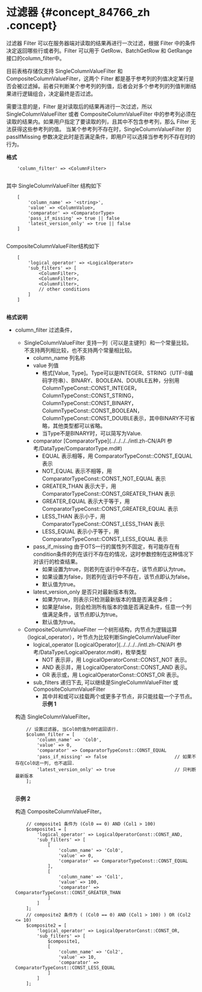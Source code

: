 # 过滤器 {#concept_84766_zh .concept}

过滤器 Filter 可以在服务器端对读取的结果再进行一次过滤，根据 Filter 中的条件决定返回哪些行或者列。Filter 可以用于 GetRow、BatchGetRow 和 GetRange 接口的column\_filter中。

目前表格存储仅支持 SingleColumnValueFilter 和 CompositeColumnValueFilter，这两个 Filter 都是基于参考列的列值决定某行是否会被过滤掉。前者只判断某个参考列的列值，后者会对多个参考列的列值判断结果进行逻辑组合，决定最终是否过滤。

需要注意的是，Filter 是对读取后的结果再进行一次过滤，所以 SingleColumnValueFilter 或者 CompositeColumnValueFilter 中的参考列必须在读取的结果内。如果用户指定了要读取的列，且其中不包含参考列，那么 Filter 无法获得这些参考列的值。 当某个参考列不存在时，SingleColumnValueFilter 的 passIfMissing 参数决定此时是否满足条件，即用户可以选择当参考列不存在时的行为。

**格式**

```language-php
    'column_filter' => <ColumnFilter>
		
```

其中 SingleColumnValueFilter 结构如下

```language-php
    [
        'column_name' => '<string>',
        'value' => <ColumnValue>,
        'comparator' => <ComparatorType>
        'pass_if_missing' => true || false
        'latest_version_only' => true || false
    ]
		
```

CompositeColumnValueFilter结构如下

```language-php
    [
        'logical_operator' => <LogicalOperator>
        'sub_filters' => [
            <ColumnFilter>,
            <ColumnFilter>,
            <ColumnFilter>,
            // other conditions
        ]
    ]
		
```

**格式说明** 

-   column\_filter 过滤条件，

    -   SingleColumnValueFilter 支持一列（可以是主键列）和一个常量比较。不支持两列相比较，也不支持两个常量相比较。
        -   column\_name 列名称
        -   value 列值
            -   格式\[Value, Type\]。Type可以是INTEGER、STRING（UTF-8编码字符串）、BINARY、BOOLEAN、DOUBLE五种，分别用ColumnTypeConst::CONST\_INTEGER，ColumnTypeConst::CONST\_STRING，ColumnTypeConst::CONST\_BINARY，ColumnTypeConst::CONST\_BOOLEAN，ColumnTypeConst::CONST\_DOUBLE表示，其中BINARY不可省略，其他类型都可以省略。
            -   当Type不是BINARY时，可以简写为Value.
        -   comparator [ComparatorType](../../../../intl.zh-CN/API 参考/DataType/ComparatorType.md#) 
            -   EQUAL 表示相等，用 ComparatorTypeConst::CONST\_EQUAL 表示
            -   NOT\_EQUAL 表示不相等，用 ComparatorTypeConst::CONST\_NOT\_EQUAL 表示
            -   GREATER\_THAN 表示大于，用 ComparatorTypeConst::CONST\_GREATER\_THAN 表示
            -   GREATER\_EQUAL 表示大于等于，用 ComparatorTypeConst::CONST\_GREATER\_EQUAL 表示
            -   LESS\_THAN 表示小于，用 ComparatorTypeConst::CONST\_LESS\_THAN 表示
            -   LESS\_EQUAL 表示小于等于，用 ComparatorTypeConst::CONST\_LESS\_EQUAL 表示
        -   pass\_if\_missing 由于OTS一行的属性列不固定，有可能存在有condition条件的列在该行不存在的情况，这时参数控制在这种情况下对该行的检查结果。
            -   如果设置为true，则若列在该行中不存在，该节点即认为true。
            -   如果设置为false，则若列在该行中不存在，该节点即认为false。
            -   默认值为true。
        -   latest\_version\_only 是否只对最新版本有效。
            -   如果为true，则表示只检测最新版本的值是否满足条件；
            -   如果是false，则会检测所有版本的值是否满足条件，任意一个列值满足条件，该节点即认为true。
            -   默认值为true。
    -   CompositeColumnValueFilter 一个树形结构，内节点为逻辑运算（logical\_operator），叶节点为比较判断SingleColumnValueFilter
        -   logical\_operator [LogicalOperator](../../../../intl.zh-CN/API 参考/DataType/LogicalOperator.md#)，枚举类型
            -   NOT 表示非，用 LogicalOperatorConst::CONST\_NOT 表示。
            -   AND 表示并，用 LogicalOperatorConst::CONST\_AND 表示。
            -   OR 表示或，用 LogicalOperatorConst::CONST\_OR 表示。
        -   sub\_filters 递归下去, 可以继续是SingleColumnValueFilter 或 CompositeColumnValueFilter
            -   其中并和或可以挂载两个或更多子节点，非只能挂载一个子节点。
    **示例 1**

    构造 SingleColumnValueFilter。

    ```language-php
        // 设置过滤器, 当Col0的值为0时返回该行.
        $column_filter = [
            'column_name' => 'Col0',
            'value' => 0,
            'comparator' => ComparatorTypeConst::CONST_EQUAL 
            'pass_if_missing' => false                         // 如果不存在Col0这一列, 也不返回.
            'latest_version_only' => true                      // 只判断最新版本
        ];
    					
    ```

     **示例 2** 

    构造 CompositeColumnValueFilter。

    ```language-php
        // composite1 条件为 (Col0 == 0) AND (Col1 > 100)
        $composite1 = [
            'logical_operator' => LogicalOperatorConst::CONST_AND,
            'sub_filters' => [
                [
                    'column_name' => 'Col0',
                    'value' => 0,
                    'comparator' => ComparatorTypeConst::CONST_EQUAL
                ],
                [
                    'column_name' => 'Col1',
                    'value' => 100,
                    'comparator' => ComparatorTypeConst::CONST_GREATER_THAN
                ]
            ]
        ];
        // composite2 条件为 ( (Col0 == 0) AND (Col1 > 100) ) OR (Col2 <= 10)
        $composite2 = [
            'logical_operator' => LogicalOperatorConst::CONST_OR,
            'sub_filters' => [
                $composite1,
                [
                    'column_name' => 'Col2',
                    'value' => 10,
                    'comparator' => ComparatorTypeConst::CONST_LESS_EQUAL
                ]
            ]
        ];  
    					
    ```


